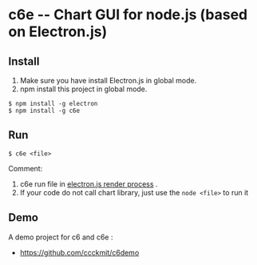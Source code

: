 # c6e -- Chart GUI for node.js (based on Electron.js)

## Install

1. Make sure you have install Electron.js in global mode.
2. npm install this project in global mode.

```
$ npm install -g electron
$ npm install -g c6e
```

## Run

```
$ c6e <file>
```

Comment: 

1. c6e run file in [electron.js render process](https://github.com/electron/electron/blob/master/docs/tutorial/quick-start.md#renderer-process) .
2. If your code do not call chart library, just use the `node <file>` to run it

## Demo

A demo project for c6 and c6e : 

* <https://github.com/ccckmit/c6demo>


